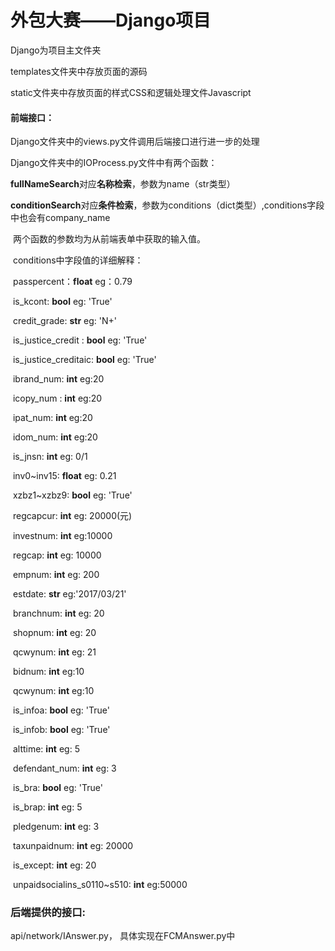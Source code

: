 # 外包大赛——Django项目

Django为项目主文件夹

templates文件夹中存放页面的源码

static文件夹中存放页面的样式CSS和逻辑处理文件Javascript



#### 前端接口：

Django文件夹中的views.py文件调用后端接口进行进一步的处理

Django文件夹中的IOProcess.py文件中有两个函数：

​	**fullNameSearch**对应**名称检索**，参数为name（str类型）

​	**conditionSearch**对应**条件检索**，参数为conditions（dict类型）,conditions字段中也会有company_name

​	两个函数的参数均为从前端表单中获取的输入值。

​	conditions中字段值的详细解释：

​	passpercent：**float**  eg：0.79

​	is_kcont:  **bool** eg: 'True'

​	credit_grade: **str** eg: 'N+'

​	is_justice_credit : **bool** eg: 'True'

​	is_justice_creditaic: **bool** eg: 'True'

​	ibrand_num: **int** eg:20

​	icopy_num : **int** eg:20

​	ipat_num: **int** eg:20

​	idom_num: **int** eg:20

​	is_jnsn: **int** eg: 0/1

​	inv0~inv15: **float**  eg: 0.21

​	xzbz1~xzbz9: **bool** eg: 'True'

​	regcapcur: **int** eg: 20000(元)

​	investnum: **int** eg:10000

​	regcap: **int** eg: 10000

​	empnum: **int** eg: 200

​	estdate: **str** eg:'2017/03/21'

​	branchnum: **int** eg: 20

​	shopnum: **int** eg: 20

​	qcwynum: **int** eg: 21

​	bidnum: **int** eg:10

​	qcwynum: **int** eg:10

​	is_infoa: **bool** eg: 'True'

​	is_infob: **bool** eg: 'True'

​	alttime: **int** eg: 5

​	defendant_num: **int** eg: 3

​	is_bra: **bool** eg: 'True'

​	is_brap: **int** eg: 5

​	pledgenum: **int** eg: 3

​	taxunpaidnum: **int** eg: 20000

​	is_except: **int** eg: 20

​	unpaidsocialins_s0110~s510: **int** eg:50000


### 后端提供的接口:

api/network/IAnswer.py， 具体实现在FCMAnswer.py中